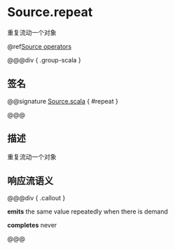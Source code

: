 # Source.repeat

重复流动一个对象

@ref[Source operators](../index.md#source-operators)

@@@div { .group-scala }

## 签名

@@signature [Source.scala](/akka-stream/src/main/scala/akka/stream/scaladsl/Source.scala) { #repeat }

@@@

## 描述

重复流动一个对象

## 响应流语义

@@@div { .callout }

**emits** the same value repeatedly when there is demand

**completes** never

@@@

